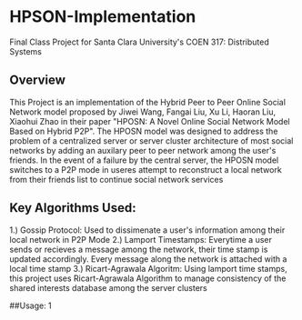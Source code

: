 # HPSON-Implementation
Final Class Project for Santa Clara University's COEN 317: Distributed Systems

## Overview
This Project is an implementation of the Hybrid Peer to Peer Online Social Network model proposed by Jiwei Wang, Fangai Liu, Xu Li, Haoran Liu, Xiaohui Zhao in their paper "HPOSN: A Novel Online Social Network Model Based on Hybrid P2P". The HPOSN model was designed to address the problem of a centralized server or server cluster architecture of most social networks by adding an auxilary peer to peer network among the user's friends. In the event of a failure by the central server, the HPOSN model switches to a P2P mode in useres attempt to reconstruct a local network from their friends list to continue social network services

## Key Algorithms Used:
1.) Gossip Protocol: Used to dissimenate a user's information among their local network in P2P Mode
2.) Lamport Timestamps: Everytime a user sends or recieves a message among the network, their time stamp is updated accordingly. Every message along the network is attached with a local time stamp
3.) Ricart-Agrawala Algoritm: Using lamport time stamps, this project uses Ricart-Agrawala Algorithm to manage consistency of the shared interests database among the server clusters 

##Usage:
1
